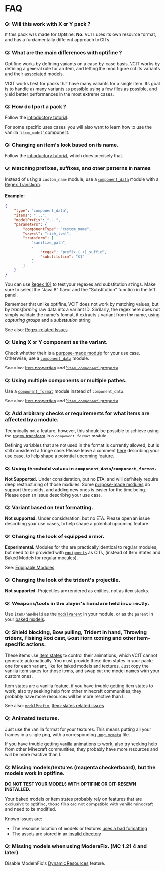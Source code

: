 # FAQ

### Q: Will this work with X or Y pack ?
If this pack was made for Optifine: **No**.
VCIT uses its own resource format, and has a fundamentally different approach to CITs.


### Q: What are the main differences with optifine ?
Optifine works by defining variants on a case-by-case basis. VCIT works by defining a general rule for an item, and letting the mod figure out its variants and their associated models.

VCIT works best for packs that have many variants for a single item.
Its goal is to handle as many variants as possible using a few files as possible, and yield better performances in the most extreme cases.


### Q: How do I port a pack ?
Follow the [introductory tutorial](./Getting%20Started%20&%20Troubleshooting). 

For some specific uses cases, you will also want to learn how to use the vanilla ['`item_model`' component](https://minecraft.wiki/w/Items_model_definition).


### Q: Changing an item's look based on its name.
Follow the [introductory tutorial](./Getting%20Started%20&%20Troubleshooting), which does precisely that.

### Q: Matching prefixes, suffixes, and other patterns in names

Instead of using a `custom_name` module, use a [`component_data`](./Module-Types.md#component_data) module with a [Regex Transform](./Item-Properties.md#transform-regex).

#### Example:
```json
{
	"type": "component_data",
	"items": "...",
	"modelPrefix": "...",
	"parameters": {
		"componentType": "custom_name",
		"expect": "rich_text",
		"transform": [
			"sanitize_path",
			{
				"regex": "prefix_(.+)_suffix",
				"substitution": "$1"
			}
		]
	}
}
```

You can use [Regex 101](https://regex101.com/) to test your regexes and substitution strings. Make sure to select the "Java 8" flavor and the "Substitution" function in the left panel.

Remember that unlike optifine, VCIT does not work by matching values, but by *transforming* raw data into a variant ID. Similarly, the regex here does not simply validate the name's format, it extracts a variant from the name, using _capturing groups_ and a _substitution_ string

See also: [Regex-related Issues](https://github.com/Estecka/mc-Variants-CIT/issues?q=is%3Aissue%20label%3A%22regex%22)


### Q: Using X or Y component as the variant.
Check whether their is a [purpose-made module](./Module-Types#purpose-made-modules) for your use case. Otherwise, use a [`component_data`](./Module-Types#component_data) module.

See also: [Item properties](./Item-Properties) and ['`item_component`' property](./Item-Properties#property-item_component)


### Q: Using multiple components or multiple pathes.
Use a [`component_format`](./Module-Types#module-component_format) module instead of `component_data`.

See also: [Item properties](./Item-Properties) and ['`item_component`' property](./Item-Properties#property-item_component)


### Q: Add arbitrary checks or requirements for what items are affected by a module.
Technically not a feature, however, this should be possible to achieve using the [regex transform](./Item-Properties#transform-regex) in a `component_format` module.

Defining variables that are not used in the format is currently allowed, but is still considered a fringe case. Please leave a comment [here](https://github.com/Estecka/mc-Variants-CIT/issues/57) describing your use case, to help shape a potential upcoming feature.


### Q: Using threshold values in `component_data`/`component_format`.
**Not Supported.** Under consideration, but no ETA, and will definitely require deep restructuring of those modules. Some [purpose-made modules](./Module-Types#purpose-made-modules) do support thresholds, and adding new ones is easier for the time being. Please open an issue describing your use case.


### Q: Variant based on text formatting.
**Not supported.** Under consideration, but no ETA. Please open an issue describing your use cases, to help shape a potential upcoming feature.


### Q: Changing the look of equipped armor.
**Experimental.**
Modules for this are practically identical to regular modules, but need to be provided with [`equipments`](https://minecraft.wiki/w/Equipment) as CITs, (instead of Item States and Baked Models for regular modules).

See: [Equipable Modules](https://github.com/Estecka/mc-Variants-CIT/wiki/Equipped%20Armor)


### Q: Changing the look of the trident's projectile.
**Not supported.** Projectiles are rendered as entities, not as item stacks.


### Q: Weapons/tools in the player's hand are held incorrectly.
Use `item/handheld` as the [`modelParent`](./Module-Configuration#modelparent) in your module, or as the `parent` in your [baked models](https://minecraft.wiki/w/Model#Item_models).


###	Q: Shield blocking, Bow pulling, Trident in hand, Throwing trident, Fishing Rod cast, Goat Horn tooting and other item-specific actions.
These items use [item states](https://minecraft.wiki/w/Items_model_definition) to control their animations, which VCIT cannot generate automatically. You must provide these item states in your pack; one for each variant, like for baked models and textures. Just copy the vanilla item states for those items, and swap out the model names with your custom ones.

Item states are a vanilla feature, if you have trouble getting item states to work, also try seeking help from other minecraft communities; they probably have more resources will be more reactive than I.

See also: [`modelPrefix`](./Module-Configuration#modelprefix), [Item-states related issues](https://github.com/Estecka/mc-Variants-CIT/issues?q=is%3Aissue%20label%3A%22items%20states%22)


### Q: Animated textures.
Just use the vanilla format for your textures. This means putting all your frames in a single png, with a corresponding [`.png.mcmeta`](https://minecraft.wiki/w/Resource_pack#Texture_animation) file.

If you have trouble getting vanilla animations to work, also try seeking help from other Minecraft communities; they probably have more resources and will be more reactive than I.


### Q: Missing models/textures (magenta checkerboard), but the models work in optifine.
__**DO NOT TEST YOUR MODELS WITH OPTIFINE OR CIT-RESEWN INSTALLED.**__

Your baked models or item states probably rely on features that are exclusive to optifine, those files are not compatible with vanilla minecraft and need to be modified.

Known issues are:
- The resource location of models or textures [uses a bad formatting](https://github.com/Estecka/mc-Variants-CIT/issues/42#issuecomment-2746369948)
- The assets are stored in an [invalid directory](https://github.com/Estecka/mc-Variants-CIT/issues/40#issuecomment-2711744555)


### Q: Missing models when using ModernFix. (MC 1.21.4 and later)
Disable ModernFix's [Dynamic Resources](https://github.com/embeddedt/ModernFix/wiki/Dynamic-Resources-FAQ) feature.
